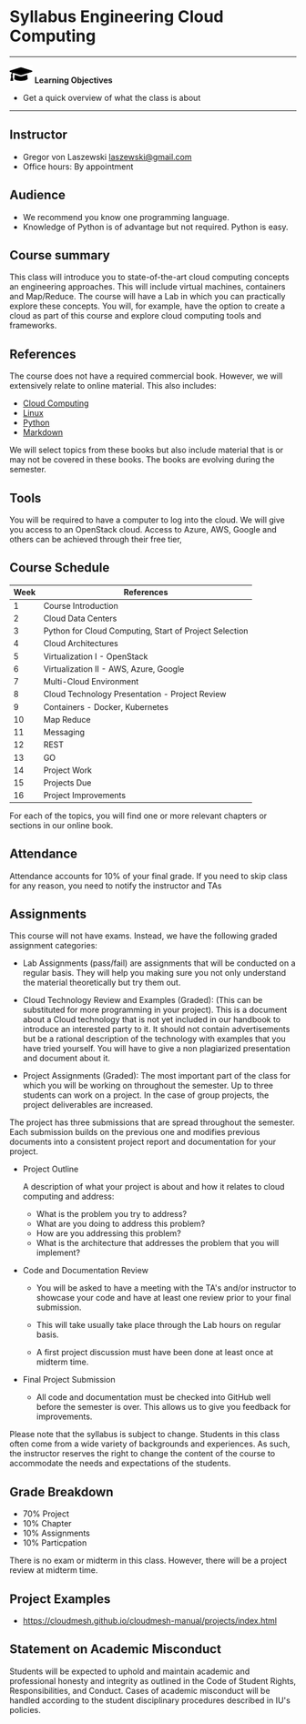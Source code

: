 # Syllabus Engineering Cloud Computing


---

![](images/learning.png) **Learning Objectives**

* Get a quick overview of what the class is about

---

## Instructor

* Gregor von Laszewski <laszewski@gmail.com>
* Office hours: By appointment


## Audience

* We recommend you know one programming language.
* Knowledge of Python is of advantage but not required. Python is easy.

## Course summary

This class will introduce you to state-of-the-art cloud computing
concepts an engineering approaches. This will include virtual machines,
containers and Map/Reduce. The course will have a Lab in which you can
practically explore these concepts. You will, for example, have the option
to create a cloud as part of this course and explore cloud computing tools
and frameworks.


## References

The course does not have a required commercial book. However, we will extensively relate to online material. This also includes:

* [Cloud Computing](https://laszewski.github.io/book/cloud/)
* [Linux](https://laszewski.github.io/book/linux/)
* [Python](https://laszewski.github.io/book/python/)
* [Markdown](https://laszewski.github.io/book/writing/)

We will select topics from these books but also include material that
is or may not be covered in these books. The books are evolving during
the semester.

## Tools

You will be required to have a computer to log into the cloud. We will
give you access to an OpenStack cloud.  Access to Azure, AWS, Google
and others can be achieved through their free tier,


## Course Schedule


| Week | References |
| ---- | ---------- |
| 1    | Course Introduction |
| 2    | Cloud Data Centers |
| 3    | Python for Cloud Computing, Start of Project Selection |
| 4    | Cloud Architectures |
| 5    | Virtualization I - OpenStack |
| 6    | Virtualization II - AWS, Azure, Google |
| 7    | Multi-Cloud Environment |
| 8    | Cloud Technology Presentation - Project Review|
| 9    | Containers - Docker, Kubernetes|
| 10   | Map Reduce |
| 11   | Messaging |
| 12   | REST |
| 13   | GO  |
| 14   | Project Work |
| 15   | Projects Due |
| 16   | Project Improvements |

For each of the topics, you will find one or more relevant chapters or
sections in our online book.

## Attendance

Attendance accounts for 10% of your final grade. If you need to skip
class for any reason, you need to notify the instructor and TAs


## Assignments

This course will not have exams. Instead, we have the following graded
assignment categories:

* Lab Assignments (pass/fail) are assignments that will be
  conducted on a regular basis. They will help you making sure you
  not only understand the material theoretically but try them out.

* Cloud Technology Review and Examples (Graded): (This can be
  substituted for more programming in your project). This is a document
  about a Cloud technology that is not yet included in our handbook to
  introduce an interested party to it. It should not contain
  advertisements but be a rational description of the technology with
  examples that you have tried yourself. You will have to give a non
  plagiarized presentation and document about it.

* Project Assignments (Graded): The most important part of the class for
  which you will be working on throughout the semester. Up to three students can work on a project. In the case of group projects, the project
  deliverables are increased.

The project has three submissions that are spread throughout the
semester. Each submission builds on the previous one and modifies
previous documents into a consistent project report and documentation
for your project.

* Project Outline

  A description of what your project is about and how it
  relates to cloud computing and address:

  * What is the problem you try to address?
  * What are you doing to address this problem?
  * How are you addressing this problem?
  * What is the architecture that addresses the problem that you will 
    implement?

* Code and Documentation Review

  * You will be asked to have a meeting with the TA's and/or instructor
    to showcase your code and have at least one review prior to your
    final submission.

  * This will take usually take place through the Lab hours on regular 
    basis.
  * A first project discussion must have been done at least once at 
    midterm time.

* Final Project Submission

  * All code and documentation must be checked into GitHub well before
    the semester is over. This allows us to give you feedback for
    improvements.

Please note that the syllabus is subject to change. Students in this
class often come from a wide variety of backgrounds and experiences. As
such, the instructor reserves the right to change the content of the
course to accommodate the needs and expectations of the students.

## Grade Breakdown

* 70% Project
* 10% Chapter
* 10% Assignments
* 10% Particpation

There is no exam or midterm in this class. However, there will be a
project review at midterm time.

## Project Examples

* <https://cloudmesh.github.io/cloudmesh-manual/projects/index.html>

## Statement on Academic Misconduct

Students will be expected to uphold and maintain academic and
professional honesty and integrity as outlined in the Code of Student
Rights, Responsibilities, and Conduct. Cases of academic misconduct will
be handled according to the student disciplinary procedures described in
IU's policies.
